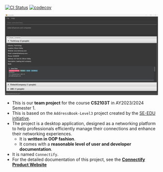 [![CI Status](https://github.com/AY2324S1-CS2103T-T15-4/tp/workflows/Java%20CI/badge.svg)](https://github.com/AY2324S1-CS2103T-T15-4/tp/actions)
[![codecov](https://codecov.io/gh/AY2324S1-CS2103T-T15-4/tp/graph/badge.svg)](https://codecov.io/gh/AY2324S1-CS2103T-T15-4/tp)

![Ui](docs/images/ConnectifyMainPage.png)

* This is our **team project** for the course **CS2103T** in AY2023/2024 Semester 1.
* This is based on the `AddressBook-Level3` project created by the [SE-EDU initiative](https://se-education.org).
* The project is a desktop application, designed as a networking platform to help professionals efficiently manage their connections and enhance their networking experiences.
  * It is **written in OOP fashion**.
  * It comes with a **reasonable level of user and developer documentation**.
* It is named `Connectify`.
* For the detailed documentation of this project, see the **[Connectify Product Website](https://ay2324s1-cs2103t-t15-4.github.io/tp/)**
